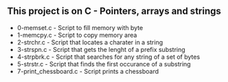 ## This project is on C - Pointers, arrays and strings

+ 0-memset.c - Script to fill memory with byte
+ 1-memcpy.c - Script to copy memory area
+ 2-strchr.c - Script that locates a charater in a string
+ 3-strspn.c - Script that gets the lenght of a prefix substring
+ 4-strpbrk.c - Script that searches for any string of a set of bytes
+ 5-strstr.c - Script that finds the first occurance of a substring
+ 7-print_chessboard.c - Script prints a chessboard

